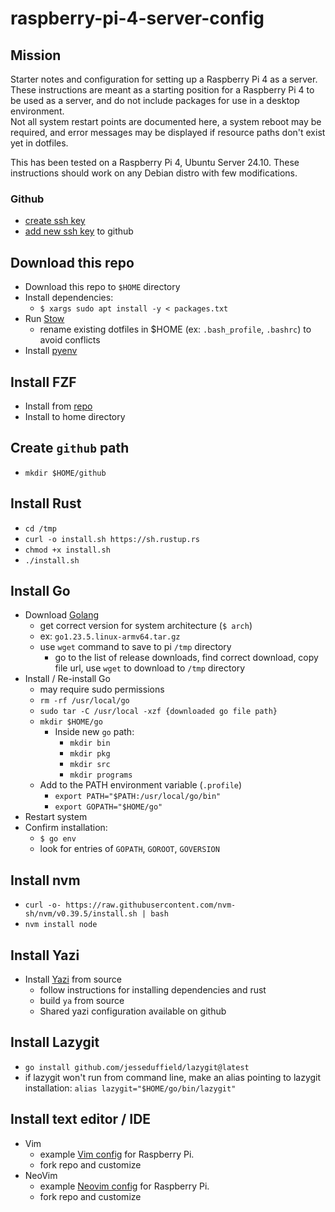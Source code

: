 # raspberry-pi-4-server-config

## Mission
Starter notes and configuration for setting up a Raspberry Pi 4 as a server.\
These instructions are meant as a starting position for a Raspberry Pi 4 to be used as a server, and do not include packages for use in a desktop environment.\
Not all system restart points are documented here, a system reboot may be required, and error messages may be displayed if resource paths don't exist yet in dotfiles.

This has been tested on a Raspberry Pi 4, Ubuntu Server 24.10.  These instructions should work on any Debian distro with few modifications.

### Github
* [create ssh key](https://docs.github.com/en/authentication/connecting-to-github-with-ssh/generating-a-new-ssh-key-and-adding-it-to-the-ssh-agent)
* [add new ssh key](https://docs.github.com/en/authentication/connecting-to-github-with-ssh/adding-a-new-ssh-key-to-your-github-account) to github

## Download this repo
* Download this repo to `$HOME` directory
* Install dependencies:
    * `$ xargs sudo apt install -y < packages.txt`
* Run [Stow](https://www.gnu.org/software/stow/manual/stow.html)
    * rename existing dotfiles in $HOME (ex: `.bash_profile`, `.bashrc`) to avoid conflicts
* Install [pyenv](https://github.com/pyenv/pyenv?tab=readme-ov-file#linuxunix) 

## Install FZF
* Install from [repo](https://github.com/junegunn/fzf?tab=readme-ov-file#using-git)
* Install to home directory

## Create `github` path
* `mkdir $HOME/github`

## Install Rust
* `cd /tmp`
* `curl -o install.sh https://sh.rustup.rs`
* `chmod +x install.sh`
* `./install.sh`

## Install Go
* Download [Golang](https://golang.org/dl/)
	* get correct version for system architecture (`$ arch`)
	* ex: `go1.23.5.linux-armv64.tar.gz`
	* use `wget` command to save to pi `/tmp` directory
		* go to the list of release downloads, find correct download, copy file url, use `wget` to download to `/tmp` directory
* Install / Re-install Go
	* may require sudo permissions
	* `rm -rf /usr/local/go`
	* `sudo tar -C /usr/local -xzf {downloaded go file path}`
	* `mkdir $HOME/go`
		* Inside new `go` path:
			* `mkdir bin`
			* `mkdir pkg`
			* `mkdir src`
			* `mkdir programs`
	* Add to the PATH environment variable (`.profile`)
		* `export PATH="$PATH:/usr/local/go/bin"`
		* `export GOPATH="$HOME/go"`
* Restart system
* Confirm installation:
	* `$ go env`
	* look for entries of `GOPATH`, `GOROOT`, `GOVERSION`

## Install nvm
* `curl -o- https://raw.githubusercontent.com/nvm-sh/nvm/v0.39.5/install.sh | bash`
* `nvm install node`

## Install Yazi
* Install [Yazi](https://yazi-rs.github.io/docs/installation/#build-from-source) from source
    * follow instructions for installing dependencies and rust 
    * build `ya` from source
    * Shared yazi configuration available on github

## Install Lazygit
* `go install github.com/jesseduffield/lazygit@latest`
* if lazygit won't run from command line, make an alias pointing to lazygit installation: `alias lazygit="$HOME/go/bin/lazygit"`

## Install text editor / IDE
* Vim
    * example [Vim config](https://github.com/musgravej/vim-pi-public) for Raspberry Pi.
    * fork repo and customize
* NeoVim
    * example [Neovim config](https://github.com/musgravej/nvim_public) for Raspberry Pi.
    * fork repo and customize
